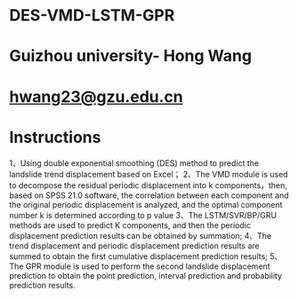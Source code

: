 # DES-VMD-LSTM-GPR
# Guizhou university- Hong Wang 
# hwang23@gzu.edu.cn
# Instructions
1、Using double exponential smoothing (DES) method to predict the landslide trend displacement based on Excel；
2、The VMD module is used to decompose the residual periodic displacement into k components，then, based on SPSS 21.0 software, the correlation between each component and the original periodic displacement is analyzed, and the optimal component number k is determined according to p value
3、The LSTM/SVR/BP/GRU methods are used to predict K components, and then the periodic displacement prediction results can be obtained by summation;
4、The trend displacement and periodic displacement prediction results are summed to obtain the first cumulative displacement prediction results;
5、The GPR module is used to perform the second landslide displacement prediction to obtain the point prediction, interval prediction and probability prediction results.
